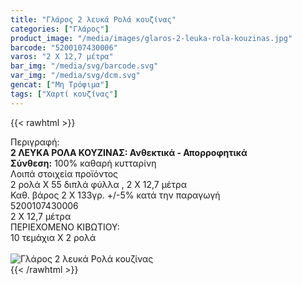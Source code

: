 ```yaml
---
title: "Γλάρος 2 λευκά Ρολά κουζίνας"
categories: ["Γλάρος"]
product_image: "/media/images/glaros-2-leuka-rola-kouzinas.jpg"
barcode: "5200107430006"
varos: "2 Χ 12,7 μέτρα"
bar_img: "/media/svg/barcode.svg"
var_img: "/media/svg/dcm.svg"
gencat: ["Μη Τρόφιμα"]
tags: ["Χαρτί κουζίνας"]
---
```

{{< rawhtml >}}

<div class="sload182"><div class="product"><div id="sistatika">Περιγραφή:</div><div class="alltext"><b>2 ΛΕΥΚΑ ΡΟΛΑ ΚΟΥΖΙΝΑΣ: Ανθεκτικά - Απορροφητικά</b><br><b>Σύνθεση:</b> 100% καθαρή κυτταρίνη<br></div><div id="loipa">Λοιπά στοιχεία προϊόντος</div><div class="alltext">2 ρολά Χ 55 διπλά φύλλα , 2 Χ 12,7 μέτρα<br>Καθ. βάρος 2 Χ 133γρ. +/-5% κατά την παραγωγή<br></div><div id="barcode"><div id="barimage1"></div><span id="bartext">5200107430006</span></div><div id="varos"><div id="dimimg"></div><span id="varostext">2 Χ 12,7 μέτρα</span></div><div id="kivotio">ΠΕΡΙΕΧΟΜΕΝΟ ΚΙΒΩΤΙΟΥ:<br>10 τεμάχια Χ 2 ρολά</div><br><div class="pimg"><img alt="Γλάρος 2 λευκά Ρολά κουζίνας" title="Γλάρος 2 λευκά Ρολά κουζίνας" src="/media/images/glaros-2-leuka-rola-kouzinas.jpg"></div></div></div>
{{< /rawhtml >}}


